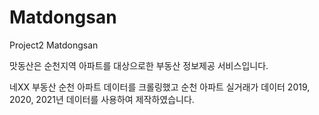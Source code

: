 # Matdongsan
Project2 Matdongsan

맛동산은 순천지역 아파트를 대상으로한 부동산 정보제공 서비스입니다.

네XX 부동산 순천 아파트 데이터를 크롤링했고 순천 아파트 실거래가 데이터 2019, 2020, 2021년 데이터를 사용하여 제작하였습니다.
 
  
 
   
    
 
   
  
  
  
